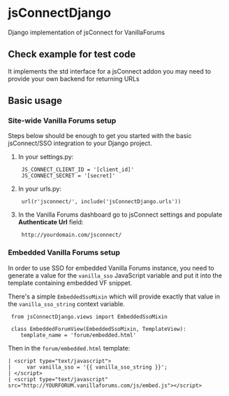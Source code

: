 jsConnectDjango
===============

Django implementation of jsConnect for VanillaForums

## Check example for test code

It implements the std interface for a jsConnect addon
you may need to provide your own backend for returning URLs

Basic usage
-----------

### Site-wide Vanilla Forums setup

Steps below should be enough to get you started with the basic jsConnect/SSO integration to your Django project.

1. In your settings.py:

        JS_CONNECT_CLIENT_ID = '[client_id]'
        JS_CONNECT_SECRET = '[secret]'

2. In your urls.py:

        url(r'jsconnect/', include('jsConnectDjango.urls'))
    
3. In the Vanilla Forums dashboard go to jsConnect settings and populate **Authenticate Url** field:

        http://yourdomain.com/jsconnect/
        
### Embedded Vanilla Forums setup

In order to use SSO for embedded Vanilla Forums instance, you need to generate a value for the ``vanilla_sso`` JavaScript variable and put it into the template containing embedded VF snippet. 

There's a simple ``EmbeddedSsoMixin`` which will provide exactly that value in the ``vanilla_sso_string`` context variable.

     from jsConnectDjango.views import EmbeddedSsoMixin
    
     class EmbeddedForumView(EmbeddedSsoMixin, TemplateView):
        template_name = 'forum/embedded.html'
        
        
Then in the ``forum/embedded.html`` template:
    
    | <script type="text/javascript">
    |     var vanilla_sso = '{{ vanilla_sso_string }}';
    | </script>
    | <script type="text/javascript" src="http://YOURFORUM.vanillaforums.com/js/embed.js"></script>
        
